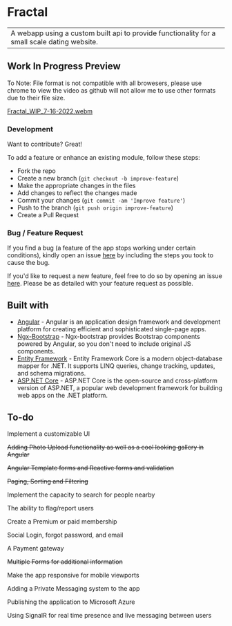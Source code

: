 # Fractal
<table>
<tr>
<td>
  A webapp using a custom built api to provide functionality for a small scale dating website.
</td>
</tr>
</table>


## Work In Progress Preview
To Note: File format is not compatible with all browesers, please use chrome to view the video as github will not allow me to use other formats due to their file size.

[Fractal_WIP_7-16-2022.webm](https://user-images.githubusercontent.com/52933202/179385049-ffdcb699-3d3e-4a77-a4ff-bee14cf44948.webm)






### Development
Want to contribute? Great!

To add a feature or enhance an existing module, follow these steps:

- Fork the repo
- Create a new branch (`git checkout -b improve-feature`)
- Make the appropriate changes in the files
- Add changes to reflect the changes made
- Commit your changes (`git commit -am 'Improve feature'`)
- Push to the branch (`git push origin improve-feature`)
- Create a Pull Request 

### Bug / Feature Request

If you find a bug (a feature of the app stops working under certain conditions), kindly open an issue [here](https://github.com/Trexxin/Fractal/issues/new) by including the steps you took to cause the bug.

If you'd like to request a new feature, feel free to do so by opening an issue [here](https://github.com/Trexxin/Fractal/issues/new). Please be as detailed with your feature request as possible.


## Built with 

- [Angular](https://angular.io/docsp) - Angular is an application design framework and development platform for creating efficient and sophisticated single-page apps.
- [Ngx-Bootstrap](https://valor-software.com/ngx-bootstrap/#/documentation) - Ngx-bootstrap provides Bootstrap components powered by Angular, so you don't need to include original JS components.
- [Entity Framework](https://docs.microsoft.com/en-us/ef/) - Entity Framework Core is a modern object-database mapper for .NET. It supports LINQ queries, change tracking, updates, and schema migrations.
- [ASP.NET Core](https://dotnet.microsoft.com/en-us/learn/aspnet/what-is-aspnet-core) - ASP.NET Core is the open-source and cross-platform version of ASP.NET, a popular web development framework for building web apps on the .NET platform.


## To-do
Implement a customizable UI

~~Adding Photo Upload functionality as well as a cool looking gallery in Angular~~

~~Angular Template forms and Reactive forms and validation~~

~~Paging, Sorting and Filtering~~

Implement the capacity to search for people nearby

The ability to flag/report users

Create a Premium or paid membership

Social Login, forgot password, and email

A Payment gateway

~~Multiple Forms for additional information~~

Make the app responsive for mobile viewports

Adding a Private Messaging system to the app

Publishing the application to Microsoft Azure

Using SignalR for real time presence and live messaging between users
